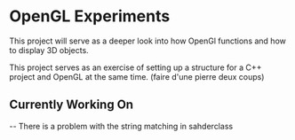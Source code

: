 # OpenGL Experiments

This project will serve as a deeper look into how OpenGl functions and how to display 3D objects.

This project serves as an exercise of setting up a structure for a C++ project and OpenGL at the same time. (faire d'une pierre deux coups)

## Currently Working On

-- There is a problem with the string matching in sahderclass